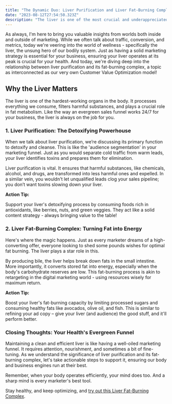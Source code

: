 ```yaml
---
title: "The Dynamic Duo: Liver Purification and Liver Fat-Burning Complex Explained"
date: "2023-08-12T27:54:50.323Z"
description: "The liver is one of the most crucial and underappreciated organs in our body. Responsible for over 500 vital functions, it's the primary detoxifying organ, ensuring that toxins are broken down and safely excreted. Simultaneously, the liver is an essential metabolic player, helping in the digestion of food, synthesis of essential molecules, and, notably, the burning of fat. In today's health-conscious age, two concepts are gaining traction – liver purification and liver fat-burning complex. Let's dive into this dynamic duo and understand how they work in tandem."
---
```


As always, I'm here to bring you valuable insights from worlds both inside and outside of marketing. While we often talk about traffic, conversion, and metrics, today we're veering into the world of wellness - specifically the liver, the unsung hero of our bodily system.
Just as having a solid marketing strategy is essential for your business, ensuring your liver operates at its peak is crucial for your health. And today, we're diving deep into the relationship between liver purification and its fat-burning complex, a topic as interconnected as our very own Customer Value Optimization model!

## Why the Liver Matters

The liver is one of the hardest-working organs in the body. It processes everything we consume, filters harmful substances, and plays a crucial role in fat metabolism. Like the way an evergreen sales funnel works 24/7 for your business, the liver is always on the job for you.

### 1. Liver Purification: The Detoxifying Powerhouse

When we talk about liver purification, we’re discussing its primary function to detoxify and cleanse. This is like the 'audience segmentation' in your marketing funnel. Just as you would separate cold traffic from warm leads, your liver identifies toxins and prepares them for elimination.

Liver purification is vital. It ensures that harmful substances, like chemicals, alcohol, and drugs, are transformed into less harmful ones and expelled. In a similar vein, you wouldn't let unqualified leads clog your sales pipeline; you don’t want toxins slowing down your liver.

**Action Tip:**

Support your liver's detoxifying process by consuming foods rich in antioxidants, like berries, nuts, and green veggies. They act like a solid content strategy - always bringing value to the table!

### 2. Liver Fat-Burning Complex: Turning Fat into Energy

Here's where the magic happens. Just as every marketer dreams of a high-converting offer, everyone looking to shed some pounds wishes for optimal fat burning. The liver plays a star role in this.

By producing bile, the liver helps break down fats in the small intestine. More importantly, it converts stored fat into energy, especially when the body's carbohydrate reserves are low. This fat-burning process is akin to retargeting in the digital marketing world - using resources wisely for maximum return.

**Action Tip:**

Boost your liver's fat-burning capacity by limiting processed sugars and consuming healthy fats like avocados, olive oil, and fish. This is similar to refining your ad copy – give your liver (and audience) the good stuff, and it'll perform better.

### Closing Thoughts: Your Health's Evergreen Funnel

Maintaining a clean and efficient liver is like having a well-oiled marketing funnel. It requires attention, nourishment, and sometimes a bit of fine-tuning. As we understand the significance of liver purification and its fat-burning complex, let's take actionable steps to support it, ensuring our body and business engines run at their best.

Remember, when your body operates efficiently, your mind does too. And a sharp mind is every marketer's best tool.

Stay healthy, and keep optimizing, and [try out this Liver Fat-Burning Complex](https://3ddedgx46k5nrn26ktwp320yd0.hop.clickbank.net).